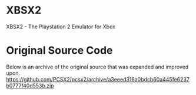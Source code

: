 # XBSX2
XBSX2 - The Playstation 2 Emulator for Xbox

# Original Source Code
Below is an archive of the original source that was expanded and improved upon.
https://github.com/PCSX2/pcsx2/archive/a3eeed316a0bdcb60a445fe6237b0777f40d553b.zip
